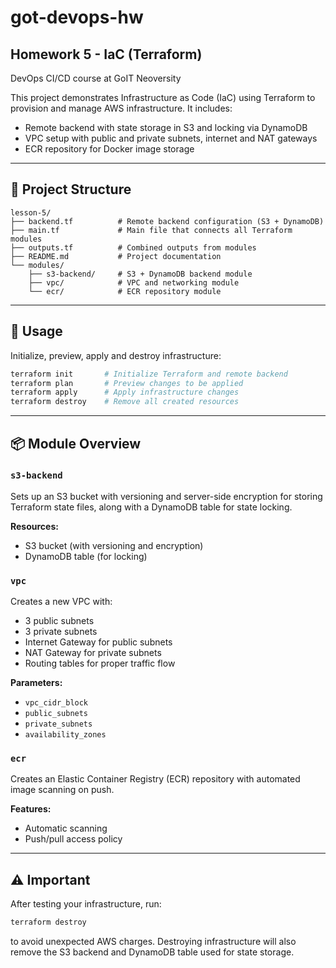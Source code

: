 # got-devops-hw

## Homework 5 - IaC (Terraform)

DevOps CI/CD course at GoIT Neoversity

This project demonstrates Infrastructure as Code (IaC) using Terraform to provision and manage AWS infrastructure. It includes:

- Remote backend with state storage in S3 and locking via DynamoDB
- VPC setup with public and private subnets, internet and NAT gateways
- ECR repository for Docker image storage

---

## 📁 Project Structure

```
lesson-5/
├── backend.tf          # Remote backend configuration (S3 + DynamoDB)
├── main.tf             # Main file that connects all Terraform modules
├── outputs.tf          # Combined outputs from modules
├── README.md           # Project documentation
└── modules/
    ├── s3-backend/     # S3 + DynamoDB backend module
    ├── vpc/            # VPC and networking module
    └── ecr/            # ECR repository module
```

---

## 🔧 Usage

Initialize, preview, apply and destroy infrastructure:

```bash
terraform init       # Initialize Terraform and remote backend
terraform plan       # Preview changes to be applied
terraform apply      # Apply infrastructure changes
terraform destroy    # Remove all created resources
```

---

## 📦 Module Overview

### `s3-backend`

Sets up an S3 bucket with versioning and server-side encryption for storing Terraform state files, along with a DynamoDB table for state locking.

**Resources:**

- S3 bucket (with versioning and encryption)
- DynamoDB table (for locking)

### `vpc`

Creates a new VPC with:

- 3 public subnets
- 3 private subnets
- Internet Gateway for public subnets
- NAT Gateway for private subnets
- Routing tables for proper traffic flow

**Parameters:**

- `vpc_cidr_block`
- `public_subnets`
- `private_subnets`
- `availability_zones`

### `ecr`

Creates an Elastic Container Registry (ECR) repository with automated image scanning on push.

**Features:**

- Automatic scanning
- Push/pull access policy

---

## ⚠️ Important

After testing your infrastructure, run:

```bash
terraform destroy
```

to avoid unexpected AWS charges. Destroying infrastructure will also remove the S3 backend and DynamoDB table used for state storage.
